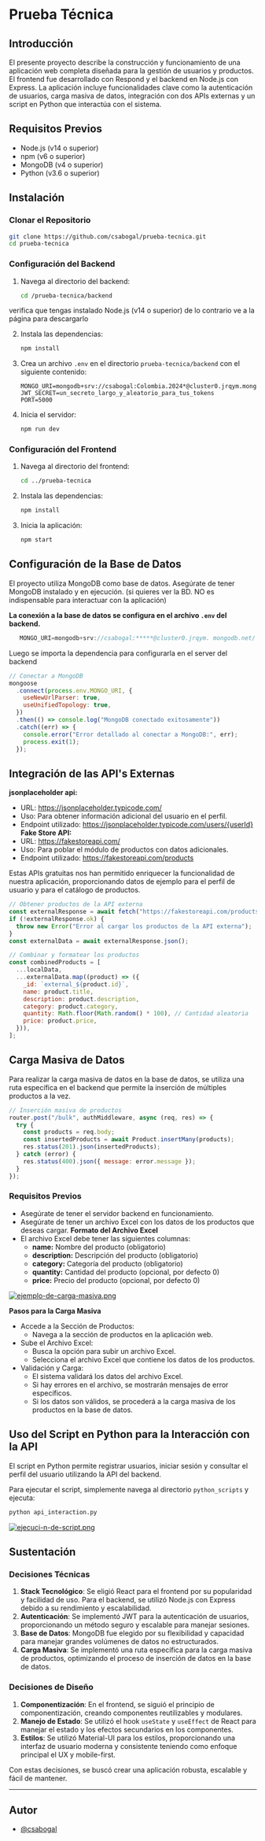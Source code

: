 # Prueba Técnica

## Introducción

El presente proyecto describe la construcción y funcionamiento de una aplicación web completa diseñada para la gestión de usuarios y productos. El frontend fue desarrollado con Respond y el backend en Node.js con Express. La aplicación incluye funcionalidades clave como la autenticación de usuarios, carga masiva de datos, integración con dos APIs externas y un script en Python que interactúa con el sistema.

## Requisitos Previos

- Node.js (v14 o superior)
- npm (v6 o superior)
- MongoDB (v4 o superior)
- Python (v3.6 o superior)

## Instalación

### Clonar el Repositorio


```bash
git clone https://github.com/csabogal/prueba-tecnica.git
cd prueba-tecnica
```

### Configuración del Backend
1. Navega al directorio del backend:
    ```bash
    cd /prueba-tecnica/backend
    ```
verifica que tengas instalado Node.js (v14 o superior) de lo contrario ve a la página para descargarlo

2. Instala las dependencias:
    ```bash
    npm install
    ```
3. Crea un archivo `.env` en el directorio `prueba-tecnica/backend` con el siguiente contenido:
    ```env
    MONGO_URI=mongodb+srv://csabogal:Colombia.2024*@cluster0.jrqym.mongodb.net/
    JWT_SECRET=un_secreto_largo_y_aleatorio_para_tus_tokens
    PORT=5000
    ```


4. Inicia el servidor:
    ```bash
    npm run dev
    ```

### Configuración del Frontend
1. Navega al directorio del frontend:
    ```bash
    cd ../prueba-tecnica
    ```

2. Instala las dependencias:
    ```bash
    npm install
    ```

3. Inicia la aplicación:
    ```bash
    npm start
    ```

## Configuración de la Base de Datos
El proyecto utiliza MongoDB como base de datos. Asegúrate de tener MongoDB instalado y en ejecución. (si quieres ver la BD. NO es indispensable para interactuar con la aplicación)

**La conexión a la base de datos se configura en el archivo `.env` del backend.**
```javascript
   MONGO_URI=mongodb+srv://csabogal:*****@cluster0.jrqym. mongodb.net/
```

Luego se importa la dependencia para configurarla en el server del backend

```javascript
// Conectar a MongoDB
mongoose
  .connect(process.env.MONGO_URI, {
    useNewUrlParser: true,
    useUnifiedTopology: true,
  })
  .then(() => console.log("MongoDB conectado exitosamente"))
  .catch((err) => {
    console.error("Error detallado al conectar a MongoDB:", err);
    process.exit(1);
  });
```

## Integración de las API's Externas

**jsonplaceholder api:** 
- URL: https://jsonplaceholder.typicode.com/ 
- Uso: Para obtener información adicional del usuario en el perfil. 
- Endpoint utilizado: https://jsonplaceholder.typicode.com/users/{userId}
**Fake Store API:** 
- URL: https://fakestoreapi.com/ 
- Uso: Para poblar el módulo de productos con datos adicionales. 
- Endpoint utilizado: https://fakestoreapi.com/products

Estas APIs gratuitas nos han permitido enriquecer la funcionalidad de nuestra aplicación, proporcionando datos de ejemplo para el perfil de usuario y para el catálogo de productos.

```javascript
// Obtener productos de la API externa
const externalResponse = await fetch("https://fakestoreapi.com/products");
if (!externalResponse.ok) {
  throw new Error("Error al cargar los productos de la API externa");
}
const externalData = await externalResponse.json();

// Combinar y formatear los productos
const combinedProducts = [
  ...localData,
  ...externalData.map((product) => ({
    _id: `external_${product.id}`,
    name: product.title,
    description: product.description,
    category: product.category,
    quantity: Math.floor(Math.random() * 100), // Cantidad aleatoria
    price: product.price,
  })),
];
```

## Carga Masiva de Datos

Para realizar la carga masiva de datos en la base de datos, se utiliza una ruta específica en el backend que permite la inserción de múltiples productos a la vez.

```javascript
// Inserción masiva de productos
router.post("/bulk", authMiddleware, async (req, res) => {
  try {
    const products = req.body;
    const insertedProducts = await Product.insertMany(products);
    res.status(201).json(insertedProducts);
  } catch (error) {
    res.status(400).json({ message: error.message });
  }
});
```

### Requisitos Previos

- Asegúrate de tener el servidor backend en funcionamiento.
- Asegúrate de tener un archivo Excel con los datos de los productos que deseas cargar.
**Formato del Archivo Excel** 
- El archivo Excel debe tener las siguientes columnas: 
  - **name:** Nombre del producto (obligatorio) 
  - **description:** Descripción del producto (obligatorio) 
  - **category:** Categoría del producto (obligatorio) 
  - **quantity:** Cantidad del producto (opcional, por defecto 0) 
  - **price:** Precio del producto (opcional, por defecto 0)
 
[![ejemplo-de-carga-masiva.png](https://i.postimg.cc/3RrCqJq3/ejemplo-de-carga-masiva.png)](https://postimg.cc/QBPT9ssz)

**Pasos para la Carga Masiva**

- Accede a la Sección de Productos:
  - Navega a la sección de productos en la aplicación web.
- Sube el Archivo Excel:
  - Busca la opción para subir un archivo Excel.
  - Selecciona el archivo Excel que contiene los datos de los productos.
- Validación y Carga:
  - El sistema validará los datos del archivo Excel.
  - Si hay errores en el archivo, se mostrarán mensajes de error específicos.
  - Si los datos son válidos, se procederá a la carga masiva de los productos en la base de datos.

## Uso del Script en Python para la Interacción con la API

El script en Python permite registrar usuarios, iniciar sesión y consultar el perfil del usuario utilizando la API del backend.

Para ejecutar el script, simplemente navega al directorio `python_scripts` y ejecuta:

```bash
python api_interaction.py
```

[![ejecuci-n-de-script.png](https://i.postimg.cc/yNz9SYX7/ejecuci-n-de-script.png)](https://postimg.cc/K1J46bHW)

## Sustentación

### Decisiones Técnicas

1. **Stack Tecnológico**: Se eligió React para el frontend por su popularidad y facilidad de uso. Para el backend, se utilizó Node.js con Express debido a su rendimiento y escalabilidad.
2. **Autenticación**: Se implementó JWT para la autenticación de usuarios, proporcionando un método seguro y escalable para manejar sesiones.
3. **Base de Datos**: MongoDB fue elegido por su flexibilidad y capacidad para manejar grandes volúmenes de datos no estructurados.
4. **Carga Masiva**: Se implementó una ruta específica para la carga masiva de productos, optimizando el proceso de inserción de datos en la base de datos.

### Decisiones de Diseño

1. **Componentización**: En el frontend, se siguió el principio de componentización, creando componentes reutilizables y modulares.
2. **Manejo de Estado**: Se utilizó el hook `useState` y `useEffect` de React para manejar el estado y los efectos secundarios en los componentes.
3. **Estilos**: Se utilizó Material-UI para los estilos, proporcionando una interfaz de usuario moderna y consistente teniendo como enfoque principal el UX y mobile-first.

Con estas decisiones, se buscó crear una aplicación robusta, escalable y fácil de mantener.

---

## Autor

- [@csabogal](https://github.com/csabogal)
